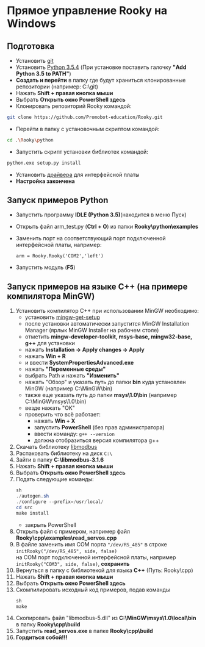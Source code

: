 # Прямое управление Rooky на Windows
## Подготовка
* Установить [git](https://git-scm.com/download/win)
* Установить [Python 3.5.4](https://www.python.org/ftp/python/3.5.4/python-3.5.4-amd64.exe) (При установке поставить галочку **"Add Python 3.5 to PATH"**)
* **Создать и перейти** в папку где будут храниться клонированные репозитории (например: C:\git)
* Нажать **Shift + правая кнопка мыши**
* Выбрать **Открыть окно PowerShell здесь**
* Клонировать репозиторий Rooky командой:
```bash
git clone https://github.com/Promobot-education/Rooky.git
```
* Перейти в папку с установочным скриптом командой:
```bash
cd .\Rooky\python
```
* Запустить скрипт установки библиотек командой:
```bash
python.exe setup.py install
```
* Установить [драйвера](/Rooky/res/drivers/CDM21228_Setup.exe) для интерфейсной платы
* **Настройка закончена**

## Запуск примеров Python

* Запустить программу **IDLE (Python 3.5)**(находится в меню Пуск)
* Открыть файл arm_test.py (**Ctrl + O**) из папки **Rooky\python\examples**
* Заменить порт на соответствующий порт подключенной интерфейсной платы, например: 
  
  ``arm = Rooky.Rooky('COM2','left')``
* Запустить модуль (**F5**)

## Запуск примеров на языке С++ (на примере компилятора MinGW)
1. Установить компилятор С++
   при использовании MinGW необходимо:
   - установить [mingw-get-setup](https://sourceforge.net/projects/mingw/files/latest/download)
   - после установки автоматически запустится MinGW Installation Manager (ярлык MinGW Installer на рабочем столе)
   - отметить **mingw-developer-toolkit, msys-base, mingw32-base, g++** для установки
   - нажать **Installation -> Apply changes -> Apply**
   - нажать **Win + R**
   - и ввести **SystemPropertiesAdvanced.exe**
   - нажать **"Переменные среды"**
   - выбрать Path и нажать **"Изменить"**
   - нажать "Обзор" и указать путь до папки **bin** куда установлен MinGW (например C:\MinGW\bin)
   - также еще указать путь до папки **msys\1.0\bin** (например C:\MinGW\msys\1.0\bin)
   - везде нажать "OK"
   - проверить что всё работает:
     - нажать **Win + X**
     - запустить **PowerShell** (без прав администратора)
     - ввести команду: ``g++ --version`` 
     - должна отобразиться версия компилятора g++
2. Скачать библиотеку [libmodbus](https://github.com/stephane/libmodbus/archive/refs/tags/v3.1.6.zip)
3. Распаковать библиотеку на диск ``С:\``
4. Зайти в папку **C:\libmodbus-3.1.6**
5. Нажать **Shift + правая кнопка мыши**
6. Выбрать **Открыть окно PowerShell здесь**
7. Подать следующие команды:
   ```PowerShell
   sh
   ./autogen.sh
   ./configure --prefix=/usr/local/
   cd src
   make install
   ```
   * закрыть PowerShell
8. Открыть файл с примером, например файл **Rooky\cpp\examples\read_servos.cpp**
9. В файле заменить имя COM порта ``"/dev/RS_485"`` в строке ``initRooky("/dev/RS_485", side, false)``  
   на COM порт подключенной интерфейсной платы, например ``initRooky("COM3", side, false)``, **сохранить**
10. Вернуться в папку с библиотекой для языка **С++** (Путь: Rooky\cpp)
11. Нажать **Shift + правая кнопка мыши**
12. Выбрать **Открыть окно PowerShell здесь**
13. Скомпилировать исходный код примеров, подав команды
    ```PowerShell
    sh
    make
    ```
14. Скопировать файл "libmodbus-5.dll" из **C:\MinGW\msys\1.0\local\bin** в папку **Rooky\cpp\build**
15. Запустить **read_servos.exe** в папке **Rooky\cpp\build**
16. **Гордиться собой!!!**